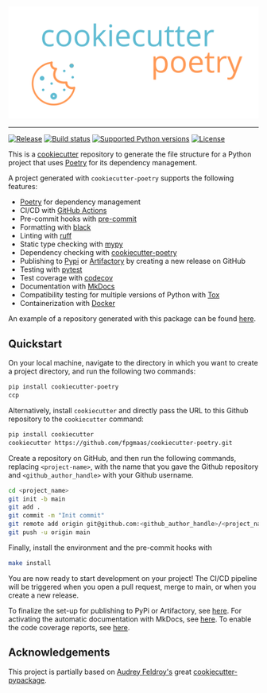 

<p align="center">
  <img width="600" src="static/cookiecutter.svg">
</p style = "margin-bottom: 2rem;">
<style>
  .md-typeset h1,
  .md-content__button {
    display: none;
  }
</style>

---

[![Release](https://img.shields.io/github/v/release/fpgmaas/cookiecutter-poetry)](https://pypi.org/project/cookiecutter-poetry/)
[![Build status](https://img.shields.io/github/actions/workflow/status/fpgmaas/cookiecutter-poetry/main.yml?branch=main)](https://github.com/fpgmaas/cookiecutter-poetry/actions/workflows/main.yml?query=branch%3Amain)
[![Supported Python versions](https://img.shields.io/pypi/pyversions/cookiecutter-poetry)](https://pypi.org/project/cookiecutter-poetry/)
[![License](https://img.shields.io/github/license/fpgmaas/cookiecutter-poetry)](https://img.shields.io/github/license/fpgmaas/cookiecutter-poetry)

This is a [cookiecutter](https://github.com/cookiecutter/cookiecutter)
repository to generate the file structure for a Python project that uses
[Poetry](https://python-poetry.org/) for its dependency management. 

A project generated with ``cookiecutter-poetry`` supports the following features:

- [Poetry](https://python-poetry.org/) for dependency management
- CI/CD with [GitHub Actions](https://github.com/features/actions)
- Pre-commit hooks with [pre-commit](https://pre-commit.com/)
- Formatting with [black](https://pypi.org/project/black/)
- Linting with [ruff](https://github.com/charliermarsh/ruff)
- Static type checking with [mypy](https://mypy.readthedocs.io/en/stable/)
- Dependency checking with [cookiecutter-poetry](https://fpgmaas.github.io/cookiecutter-poetry/)
- Publishing to [Pypi](https://pypi.org) or [Artifactory](https://jfrog.com/artifactory) by creating a new release on GitHub
- Testing with [pytest](https://docs.pytest.org/en/7.1.x/)
- Test coverage with [codecov](https://about.codecov.io/)
- Documentation with [MkDocs](https://www.mkdocs.org/)
- Compatibility testing for multiple versions of Python with [Tox](https://tox.wiki/en/latest/)
- Containerization with [Docker](https://www.docker.com/)

An example of a repository generated with this package can be found [here](https://github.com/fpgmaas/cookiecutter-poetry-example).

## Quickstart

On your local machine, navigate to the directory in which you want to
create a project directory, and run the following two commands:

``` bash
pip install cookiecutter-poetry 
ccp
```

Alternatively, install `cookiecutter` and directly pass the URL to this
Github repository to the `cookiecutter` command:

``` bash
pip install cookiecutter
cookiecutter https://github.com/fpgmaas/cookiecutter-poetry.git
```

Create a repository on GitHub, and then run the following commands, replacing `<project-name>`, with the name that you gave the Github repository and
`<github_author_handle>` with your Github username.

``` bash
cd <project_name>
git init -b main
git add .
git commit -m "Init commit"
git remote add origin git@github.com:<github_author_handle>/<project_name>.git
git push -u origin main
```

Finally, install the environment and the pre-commit hooks with

```bash
make install
```

You are now ready to start development on your project! The CI/CD
pipeline will be triggered when you open a pull request, merge to main,
or when you create a new release.

To finalize the set-up for publishing to PyPi or Artifactory, see [here](./features/publishing.md#set-up-for-pypi). For activating the automatic documentation with MkDocs, see [here](./features/mkdocs.md#enabling-the-documentation-on-github). To enable the code coverage reports, see [here](./features/codecov).

## Acknowledgements

This project is partially based on [Audrey
Feldroy's](https://github.com/audreyfeldroy) great
[cookiecutter-pypackage](https://github.com/audreyfeldroy/cookiecutter-pypackage).

